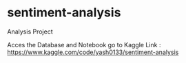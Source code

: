 # sentiment-analysis
Analysis Project

Acces the Database and Notebook go to Kaggle Link : https://www.kaggle.com/code/yash0133/sentiment-analysis
